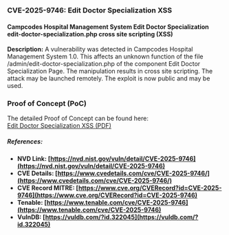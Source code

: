 ### **CVE-2025-9746: Edit Doctor Specialization XSS**
#### Campcodes Hospital Management System Edit Doctor Specialization edit-doctor-specialization.php cross site scripting (XSS)
**Description:**
A vulnerability was detected in Campcodes Hospital Management System 1.0. This affects an unknown function of the file /admin/edit-doctor-specialization.php of the component Edit Doctor Specialization Page. The manipulation results in cross site scripting. The attack may be launched remotely. The exploit is now public and may be used.
### Proof of Concept (PoC)
The detailed Proof of Concept can be found here:  
[Edit Doctor Specialization XSS (PDF)](https://github.com/Yashh-G/zero-day-research/blob/main/CVE-2025-9746/Edit%20Doctor%20Specialization%20XSS.pdf)
##### References:
- **NVD Link: [https://nvd.nist.gov/vuln/detail/CVE-2025-9746](https://nvd.nist.gov/vuln/detail/CVE-2025-9746)**
- **CVE Details: [https://www.cvedetails.com/cve/CVE-2025-9746/](https://www.cvedetails.com/cve/CVE-2025-9746/)**
- **CVE Record MITRE: [https://www.cve.org/CVERecord?id=CVE-2025-9746](https://www.cve.org/CVERecord?id=CVE-2025-9746)**
- **Tenable: [https://www.tenable.com/cve/CVE-2025-9746](https://www.tenable.com/cve/CVE-2025-9746)**
- **VulnDB: [https://vuldb.com/?id.322045](https://vuldb.com/?id.322045)**
